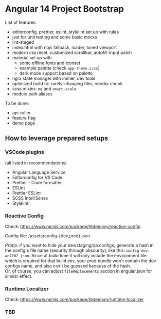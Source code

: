 # Angular 14 Project Bootstrap

LIst of features:

- editorconfig, prettier, eslint, stylelint set up with rules
- jest for unit testing and some basic mocks
- lint-staged
- index.html with nojs fallback, loader, tuned viewport
- modern css reset, customized scrollbar, autofill-input patch
- material set up with
  - some offline fonts and iconset
  - example palette (check `app-theme.scss`)
  - dark mode support based on palette
- ngrx state manager with immer, dev tools
- optimized build for rarely-changing files, vendor chunk
- scss mixins: `mq` and `smart-scale`
- module path aliases

To be done:

- api caller
- feature flag
- demo page

## How to leverage prepared setups

### VSCode plugins

(all listed in recommendations)

- Angular Language Service
- Editorconfig for VS Code
- Prettier - Code formatter
- ESLint
- Prettier ESLint
- SCSS IntelliSense
- Stylelint

### Reactive Config

Check: https://www.npmjs.com/package/@deejayy/reactive-config

Config file: /assets/config-{dev,prod}.json

*Protip*: if you want to hide your dev/staging/qa configs, generate a hash in the config's file name (security through obscurity), like this: `config-dev-ad7f82.json`. Since at build time it will only include the environment file which is required for that build env, your prod bundle won't contain the dev configs name, and also can't be guessed because of the hash.  
Or, of course, you can adjust `fileReplacements` section in angular.json for similar effect.

### Runtime Localizer

Check: https://www.npmjs.com/package/@deejayy/runtime-localizer

### TBD
